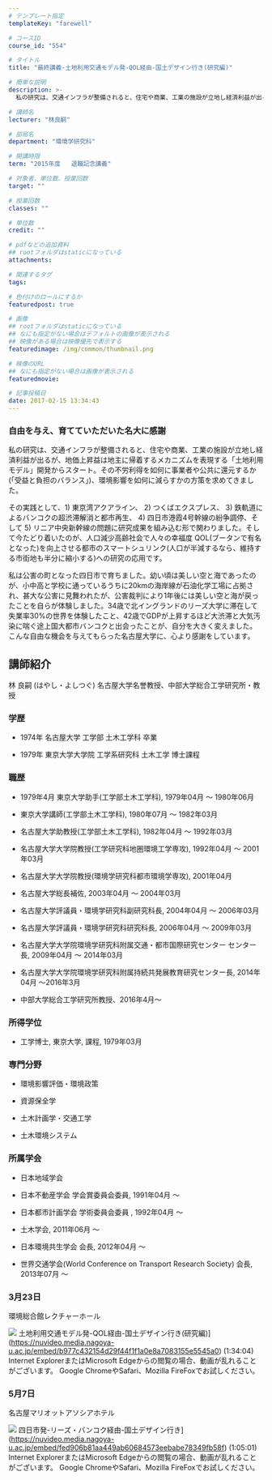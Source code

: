 ```yaml
---
# テンプレート指定
templateKey: "farewell"

# コースID
course_id: "554"

# タイトル
title: "最終講義-土地利用交通モデル発-QOL経由-国土デザイン行き(研究編)"

# 簡単な説明
description: >-
  私の研究は、交通インフラが整備されると、住宅や商業、工業の施設が立地し経済利益が出るが、地価上昇益は地主に帰着するメカニズムを表現する「土地利用モデル」開発からスタート。その不労利得を如何に事...

# 講師名
lecturer: "林良嗣"

# 部局名
department: "環境学研究科"

# 開講時限
term: "2015年度	退職記念講義"

# 対象者、単位数、授業回数
target: ""

# 授業回数
classes: ""

# 単位数
credit: ""

# pdfなどの追加資料
## rootフォルダはstaticになっている
attachments: 

# 関連するタグ
tags:

# 色付けのロールにするか
featuredpost: true

# 画像
## rootフォルダはstaticになっている
## なにも指定がない場合はデフォルトの画像が表示される
## 映像がある場合は映像優先で表示する
featuredimage: /img/common/thumbnail.png

# 映像のURL
## なにも指定がない場合は画像が表示される
featuredmovie: 

# 記事投稿日
date: 2017-02-15 13:34:43
---
```


### 自由を与え、育てていただいた名大に感謝


私の研究は、交通インフラが整備されると、住宅や商業、工業の施設が立地し経済利益が出るが、地価上昇益は地主に帰着するメカニズムを表現する「土地利用モデル」開発からスタート。その不労利得を如何に事業者や公共に還元するか(「受益と負担のバランス」)、環境影響を如何に減らすかの方策を求めてきました。

その実践として、1) 東京湾アクアライン、 2) つくばエクスプレス、 3) 鉄軌道によるバンコクの超渋滞解消と都市再生、 4) 四日市港霞4号幹線の紛争調停、そして 5) リニア中央新幹線の問題に研究成果を組み込む形で関わりました。そして今たどり着いたのが、人口減少高齢社会で人々の幸福度 QOL(ブータンで有名となった)を向上させる都市のスマートシュリンク(人口が半減するなら、維持する市街地も半分に縮小する)への研究の応用です。

私は公害の町となった四日市で育ちました。幼い頃は美しい空と海であったのが、小中高と学校に通っているうちに20kmの海岸線が石油化学工場に占拠され、甚大な公害に見舞われたが、公害裁判により1年後には美しい空と海が戻ったことを自らが体験しました。34歳で北イングランドのリーズ大学に滞在して失業率30%の世界を体験したこと、42歳でGDPが上昇するほど大渋滞と大気汚染に喘ぐ途上国大都市バンコクと出会ったことが、自分を大きく変えました。こんな自由な機会を与えてもらった名古屋大学に、心より感謝をしています。


## 講師紹介


林 良嗣 (はやし・よしつぐ) 名古屋大学名誉教授、中部大学総合工学研究所・教授


### 学歴



* 1974年 名古屋大学 工学部 土木工学科 卒業

* 1979年 東京大学大学院 工学系研究科 土木工学 博士課程


### 職歴



* 1979年4月 東京大学助手(工学部土木工学科), 1979年04月 ～ 1980年06月

* 東京大学講師(工学部土木工学科), 1980年07月 ～ 1982年03月

* 名古屋大学助教授(工学部土木工学科), 1982年04月 ～ 1992年03月

* 名古屋大学大学院教授(工学研究科地圏環境工学専攻), 1992年04月 ～ 2001年03月

* 名古屋大学大学院教授(環境学研究科都市環境学専攻), 2001年04月

* 名古屋大学総長補佐, 2003年04月 ～ 2004年03月

* 名古屋大学評議員・環境学研究科副研究科長, 2004年04月 ～ 2006年03月

* 名古屋大学評議員・環境学研究科研究科長, 2006年04月 ～ 2009年03月

* 名古屋大学大学院環境学研究科附属交通・都市国際研究センター センター長, 2009年04月 ～ 2014年03月

* 名古屋大学大学院環境学研究科附属持続共発展教育研究センター長, 2014年04月 ～2016年3月

* 中部大学総合工学研究所教授、2016年4月〜


### 所得学位



* 工学博士, 東京大学, 課程, 1979年03月


### 専門分野



* 環境影響評価・環境政策

* 資源保全学

* 土木計画学・交通工学

* 土木環境システム


### 所属学会



* 日本地域学会

* 日本不動産学会 学会賞委員会委員, 1991年04月 ～

* 日本都市計画学会 学術委員会委員 , 1992年04月 ～

* 土木学会, 2011年06月 ～

* 日本環境共生学会 会長, 2012年04月 ～

* 世界交通学会(World Conference on Transport Research Society) 会長, 2013年07月 ～


### 3月23日

環境総合館レクチャーホール


![](/files/554/2885.jpg) 土地利用交通モデル発-QOL経由-国土デザイン行き(研究編)](https://nuvideo.media.nagoya-u.ac.jp/embed/b977c432154d29f44f1f1a0e8a7083155e5545a0) (1:34:04)
Internet ExplorerまたはMicrosoft Edgeからの閲覧の場合、動画が乱れることがございます。
Google ChromeやSafari、Mozilla FireFoxでお試しください。


### 5月7日

名古屋マリオットアソシアホテル


![](/files/554/2912.jpg) 四日市発-リーズ・バンコク経由-国土デザイン行き](https://nuvideo.media.nagoya-u.ac.jp/embed/fed906b81aa449ab60684573eebabe78349fb58f) (1:05:01)
Internet ExplorerまたはMicrosoft Edgeからの閲覧の場合、動画が乱れることがございます。
Google ChromeやSafari、Mozilla FireFoxでお試しください。